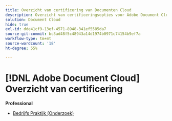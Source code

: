 ```yaml
---
title: Overzicht van certificering van Documenten Cloud
description: Overzicht van certificeringsopties voor Adobe Document Cloud
solution: Document Cloud
hide: true
exl-id: dde41cf9-13ef-4571-8948-341ef5585da7
source-git-commit: bc3ad48f5c48943a14d1974b0971c74154b9ef7a
workflow-type: tm+mt
source-wordcount: '18'
ht-degree: 55%

---
```


# [!DNL Adobe Document Cloud] Overzicht van certificering

**Professional**

* [Bedrijfs Praktijk (Onderzoek)](/help/certifications/adc/adc-p-business.md) <!--AD0-D106-->


